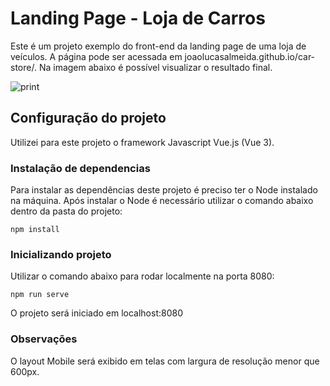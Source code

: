 # Landing Page - Loja de Carros
Este é um projeto exemplo do front-end da landing page de uma loja de veículos. A página pode ser acessada em joaolucasalmeida.github.io/car-store/. Na imagem abaixo é possível visualizar o resultado final.

![print](https://user-images.githubusercontent.com/65321021/152629307-5ba9c240-8cd3-4623-8bb2-bfe786313146.png)

## Configuração do projeto
Utilizei para este projeto o framework Javascript Vue.js (Vue 3).

### Instalação de dependencias
Para instalar as dependências deste projeto é preciso ter o Node instalado na máquina.
Após instalar o Node é necessário utilizar o comando abaixo dentro da pasta do projeto:
```
npm install
```

### Inicializando projeto 
Utilizar o comando abaixo para rodar localmente na porta 8080:
```
npm run serve
```
O projeto será iniciado em localhost:8080

### Observações 
O layout Mobile será exibido em telas com largura de resolução menor que 600px. 




